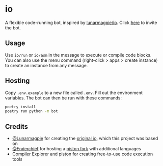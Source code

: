 # io
A flexible code-running bot, inspired by [lunarmagpie/io](https://github.com/lunarmagpie/io). Click [here](https://discord.com/api/oauth2/authorize?client_id=1073771658906701954&permissions=346176&scope=bot) to invite the bot.

## Usage
Use `io/run` or `io/asm` in the message to execute or compile code blocks. You can also use the menu command (right-click > apps > create instance) to create an instance from any message.

## Hosting
Copy `.env.example` to a new file called `.env`. Fill out the environment variables.
The bot can then be run with these commands:
```sh
poetry install
poetry run python -m bot
```

## Credits
- [@Lunarmagpie](https://github.com/lunarmagpie) for creating the [original io](https://github.com/lunarmagpie/io), which this project was based on
- [@Enderchief](https://github.com/Enderchief) for hosting a [piston fork](https://github.com/Endercheif/piston) with additional languages
- [Compiler Explorer](https://github.com/compiler-explorer/compiler-explorer) and [piston](https://github.com/engineer-man/piston) for creating free-to-use code execution tools
